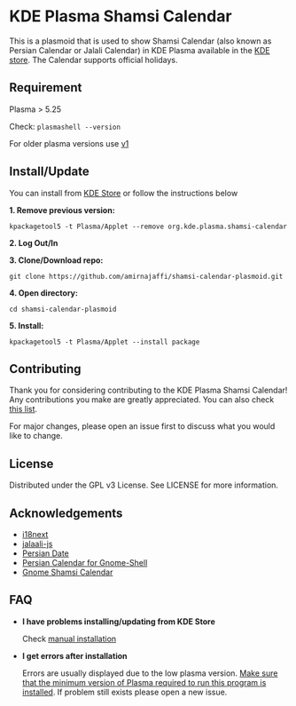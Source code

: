 # KDE Plasma Shamsi Calendar
This is a plasmoid that is used to show Shamsi Calendar (also known as Persian Calendar or Jalali Calendar) in KDE Plasma available in the [KDE store](https://store.kde.org/p/1460130/). The Calendar supports official holidays.

## Requirement
Plasma > 5.25

Check: `plasmashell --version`

For older plasma versions use [v1](https://github.com/amirnajaffi/shamsi-calendar-plasmoid/releases/tag/1.0.0)

## Install/Update
You can install from [KDE Store](https://store.kde.org/p/1460130/) or follow the instructions below

**1. Remove previous version:**
```
kpackagetool5 -t Plasma/Applet --remove org.kde.plasma.shamsi-calendar
```
**2. Log Out/In**

**3. Clone/Download repo:**
```
git clone https://github.com/amirnajaffi/shamsi-calendar-plasmoid.git
```
**4. Open directory:**
```
cd shamsi-calendar-plasmoid
```
**5. Install:**
```
kpackagetool5 -t Plasma/Applet --install package 
```

## Contributing
Thank you for considering contributing to the KDE Plasma Shamsi Calendar! Any contributions you make are greatly appreciated. You can also check [this list](https://github.com/amirnajaffi/shamsi-calendar-plasmoid/issues/10).

For major changes, please open an issue first to discuss what you would like to change.

## License
Distributed under the GPL v3 License. See LICENSE for more information.

## Acknowledgements
* [i18next](https://github.com/i18next/i18next)
* [jalaali-js](https://github.com/jalaali/jalaali-js)
* [Persian Date](https://github.com/babakhani/PersianDate)
* [Persian Calendar for Gnome-Shell](https://github.com/omid/Persian-Calendar-for-Gnome-Shell)
* [Gnome Shamsi Calendar](https://github.com/SCR-IR/gnome-shamsi-calendar)

## FAQ

* **I have problems installing/updating from KDE Store**

  Check [manual installation](https://github.com/amirnajaffi/shamsi-calendar-plasmoid#installupdate)

* **I get errors after installation**

  Errors are usually displayed due to the low plasma version. [Make sure that the minimum version of Plasma required to run this program is installed](https://github.com/amirnajaffi/shamsi-calendar-plasmoid#requirement). If problem still exists please open a new issue.
